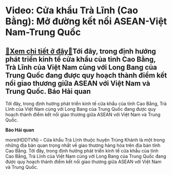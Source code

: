 Video: Cửa khẩu Trà Lĩnh (Cao Bằng): Mở đường kết nối ASEAN-Việt Nam-Trung Quốc
===============================================================================

[:gift:Xem chi tiết ở đây:gift:](https://hddtvn.com/video-cua-khau-tra-linh-cao-bang-mo-duong-ket-noi-asean-viet-nam-trung-quoc/)Tới đây, trong định hướng phát triển kinh tế cửa khẩu của tỉnh Cao Bằng, Trà Lĩnh của Việt Nam cùng với Long Bang của Trung Quốc đang được quy hoạch thành điểm kết nối giao thương giữa ASEAN với Việt Nam và Trung Quốc. Báo Hải quan
---------------------------------------------------------------------------------------------------------------------------------------------------------------------------------------------------------------------------------------


Tới đây, trong định hướng phát triển kinh tế cửa khẩu của tỉnh Cao Bằng, Trà Lĩnh của Việt Nam cùng với Long Bang của Trung Quốc đang được quy hoạch thành điểm kết nối giao thương giữa ASEAN với Việt Nam và Trung Quốc.





**Báo Hải quan**



more(HDDTVN) – Cửa khẩu Trà Lĩnh thuộc huyện Trùng Khánh là một trong những địa bàn quan trọng nhất về giao thương hàng hóa trên địa bàn tỉnh Cao Bằng. Tới đây, trong định hướng phát triển kinh tế cửa khẩu của tỉnh Cao Bằng, Trà Lĩnh của Việt Nam cùng với Long Bang của Trung Quốc đang được quy hoạch thành điểm kết nối giao thương giữa ASEAN với Việt Nam và Trung Quốc.

